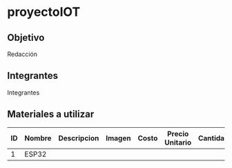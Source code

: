 # proyectoIOT
## Objetivo
Redacción
## Integrantes
Integrantes
## Materiales a utilizar
|ID|Nombre|Descripcion|Imagen|Costo|Precio Unitario|Cantidad|
|---|---|---|---|---|---|---|
|1|ESP32

